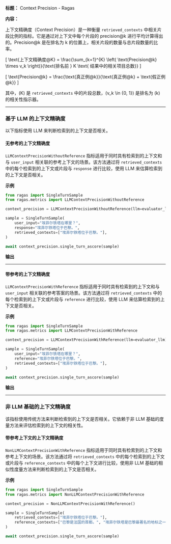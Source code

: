 **标题：** Context Precision - Ragas

**内容：**

上下文精确度（Context Precision）是一种衡量 `retrieved_contexts` 中相关片段比例的指标。它是通过对上下文中每个片段的 precision@k 进行平均计算得出的。Precision@k 是在排名为 k 的位置上，相关片段的数量与总片段数量的比率。

\[
\text{上下文精确度@K} = \frac{\sum_{k=1}^{K} \left( \text{Precision@k} \times v_k \right)}{\text{排名前 } K \text{ 结果中的相关项目总数}}
\]

\[
\text{Precision@k} = \frac{\text{真正例@k}}{\text{真正例@k} + \text{假正例@k}}
\]

其中，\(K\) 是 `retrieved_contexts` 中的片段总数，\(v_k \in \{0, 1\}\) 是排名为 \(k\) 的相关性指示器。

---

### 基于 LLM 的上下文精确度

以下指标使用 LLM 来判断检索到的上下文是否相关。

#### 无参考的上下文精确度

`LLMContextPrecisionWithoutReference` 指标适用于同时具有检索到的上下文和与 `user_input` 相关联的参考上下文的场景。该方法通过将 `retrieved_contexts` 中的每个检索到的上下文或片段与 `response` 进行比较，使用 LLM 来估算检索到的上下文是否相关。

**示例**

```python
from ragas import SingleTurnSample
from ragas.metrics import LLMContextPrecisionWithoutReference

context_precision = LLMContextPrecisionWithoutReference(llm=evaluator_llm)

sample = SingleTurnSample(
    user_input="埃菲尔铁塔在哪里？",
    response="埃菲尔铁塔位于巴黎。",
    retrieved_contexts=["埃菲尔铁塔位于巴黎。"],
)

await context_precision.single_turn_ascore(sample)
```

**输出**

---

#### 带参考的上下文精确度

`LLMContextPrecisionWithReference` 指标适用于同时具有检索到的上下文和与 `user_input` 相关联的参考答案的场景。该方法通过将 `retrieved_contexts` 中的每个检索到的上下文或片段与 `reference` 进行比较，使用 LLM 来估算检索到的上下文是否相关。

**示例**

```python
from ragas import SingleTurnSample
from ragas.metrics import LLMContextPrecisionWithReference

context_precision = LLMContextPrecisionWithReference(llm=evaluator_llm)

sample = SingleTurnSample(
    user_input="埃菲尔铁塔在哪里？",
    reference="埃菲尔铁塔位于巴黎。",
    retrieved_contexts=["埃菲尔铁塔位于巴黎。"],
)

await context_precision.single_turn_ascore(sample)
```

**输出**

---

### 非 LLM 基础的上下文精确度

该指标使用传统方法来判断检索到的上下文是否相关。它依赖于非 LLM 基础的度量方法来评估检索到的上下文的相关性。

#### 带参考上下文的上下文精确度

`NonLLMContextPrecisionWithReference` 指标适用于同时具有检索到的上下文和参考上下文的场景。该方法通过将 `retrieved_contexts` 中的每个检索到的上下文或片段与 `reference_contexts` 中的每个上下文进行比较，使用非 LLM 基础的相似性度量方法来判断检索到的上下文是否相关。

**示例**

```python
from ragas import SingleTurnSample
from ragas.metrics import NonLLMContextPrecisionWithReference

context_precision = NonLLMContextPrecisionWithReference()

sample = SingleTurnSample(
    retrieved_contexts=["埃菲尔铁塔位于巴黎。"],
    reference_contexts=["巴黎是法国的首都。", "埃菲尔铁塔是巴黎最著名的地标之一。"],
)

await context_precision.single_turn_ascore(sample)
```
